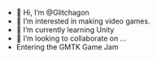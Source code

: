 - 👋 Hi, I’m @Glitchagon
- 👀 I’m interested in making video games.
- 🌱 I’m currently learning Unity
- 💞️ I’m looking to collaborate on ...
- Entering the GMTK Game Jam 

<!---
Glitchagon/Glitchagon is a ✨ special ✨ repository because its `README.md` (this file) appears on your GitHub profile.
You can click the Preview link to take a look at your changes.
--->

